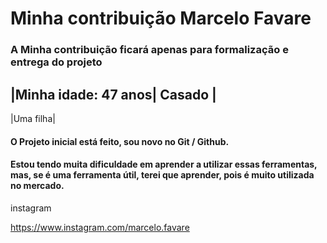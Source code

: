 # Minha contribuição Marcelo Favare



### A Minha contribuição ficará apenas para formalização e entrega do projeto


|Minha idade: 47 anos| Casado |
----------------------------------------
|Uma filha| 

#### O Projeto inicial está feito, sou novo no Git / Github.

#### Estou tendo muita dificuldade em aprender a utilizar essas ferramentas, mas, se é uma ferramenta útil, terei que aprender, pois é muito utilizada no mercado.

instagram 

https://www.instagram.com/marcelo.favare